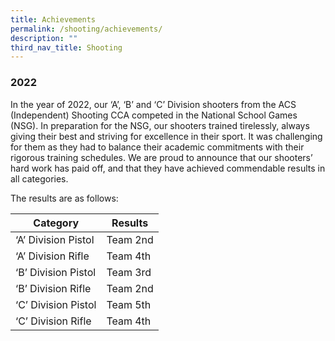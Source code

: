 ```yaml
---
title: Achievements
permalink: /shooting/achievements/
description: ""
third_nav_title: Shooting
---
```

### 2022

In the year of 2022, our ‘A’, ‘B’ and ‘C’ Division shooters from the ACS (Independent) Shooting CCA competed in the National School Games (NSG). In preparation for the NSG, our shooters trained tirelessly, always giving their best and striving for excellence in their sport. It was challenging for them as they had to balance their academic commitments with their rigorous training schedules. We are proud to announce that our shooters’ hard work has paid off, and that they have achieved commendable results in all categories.

The results are as follows:

<table>
<thead>
  <tr>
    <th>Category</th>
    <th>Results</th>
  </tr>
</thead>
<tbody>
  <tr>
    <td>‘A’ Division Pistol</td>
    <td>Team 2nd</td>
  </tr>
  <tr>
    <td>‘A’ Division Rifle</td>
    <td>Team 4th</td>
  </tr>
  <tr>
    <td>‘B’ Division Pistol</td>
    <td>Team 3rd</td>
  </tr>
  <tr>
    <td>‘B’ Division Rifle</td>
    <td>Team 2nd</td>
  </tr>
  <tr>
    <td>‘C’ Division Pistol</td>
    <td>Team 5th</td>
  </tr>
  <tr>
    <td>‘C’ Division Rifle</td>
    <td>Team 4th</td>
  </tr>
</tbody>
</table>

